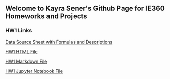 ## Welcome to Kayra Sener's Github Page for IE360 Homeworks and Projects



### HW1 Links

[Data Source Sheet with Formulas and Descriptions](EVDS_updated.xlsx)

[HW1 HTML File](ie360hw1.html)

[HW1 Markdown File](rtest.md)

[HW1 Jupyter Notebook File](rtest.ipynb)
